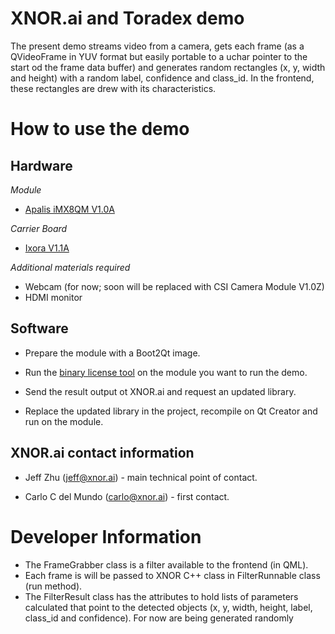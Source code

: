 # XNOR.ai and Toradex demo

The present demo streams video from a camera, gets each frame (as a QVideoFrame in YUV format but easily portable to a uchar pointer to the start od the frame data buffer) and generates random rectangles (x, y, width and height) with a random label, confidence and class_id. In the frontend, these rectangles are drew with its characteristics.

# How to use the demo

## Hardware

*Module*
  - [Apalis iMX8QM V1.0A](https://developer.toradex.com/products/apalis-som-family/modules/apalis-imx8)

*Carrier Board*
  - [Ixora V1.1A](https://developer.toradex.com/products/ixora-carrier-board)

*Additional materials required* 
  - Webcam (for now; soon will be replaced with CSI Camera Module V1.0Z)
  - HDMI monitor

## Software

- Prepare the module with a Boot2Qt image.

- Run the [binary license tool](/tools) on the module you want to run the demo.

- Send the result output ot XNOR.ai and request an updated library.

- Replace the updated library in the project, recompile on Qt Creator and run on the module.

## XNOR.ai contact information

- Jeff Zhu (jeff@xnor.ai) - main technical point of contact.

- Carlo C del Mundo (carlo@xnor.ai) - first contact.

# Developer Information

- The FrameGrabber class is a filter available to the frontend (in QML). 
- Each frame is will be passed to XNOR C++ class in FilterRunnable class (run method). 
- The FilterResult class has the attributes to hold lists of parameters calculated that point to the detected objects (x, y, width, height, label, class_id and confidence). For now are being generated randomly 
